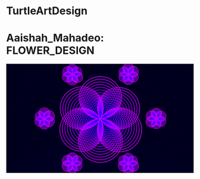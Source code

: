 # TurtleArtDesign
<h1> Aaishah_Mahadeo: FLOWER_DESIGN </h1>
<img src="https://github.com/AaishahM/TurtleArtDesign/blob/master/flowerdesign.PNG">
